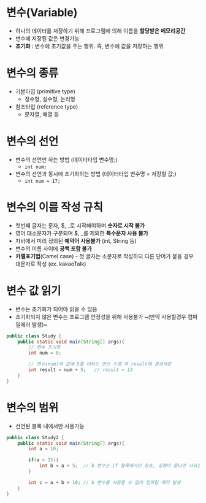 변수(Variable)
====   

- 하나의 데이터를 저장하기 위해 프로그램에 의해 이름을 **할당받은 메모리공간**   
- 변수에 저장된 값은 변경가능   
- **초기화** : 변수에 초기값을 주는 행위. 즉, 변수에 값을 저장하는 행위   

변수의 종류
====   
- 기본타입 (primitive type)
    + 정수형, 실수형, 논리형
- 참조타입 (reference type)
    + 문자열, 배열 등

변수의 선언
====
- 변수의 선언만 하는 방법 (데이터타입 변수명;)
    + ```int num;```
- 변수의 선언과 동시에 초기화하는 방법 (데이터타입 변수명 = 저장할 값;)
    + ```int num = 17;```

변수의 이름 작성 규칙
====
- 첫번째 글자는 문자, $, _로 시작해야하며 **숫자로 시작 불가**
- 영어 대소문자가 구분되며 $, _를 제외한 **특수문자 사용 불가**
- 자바에서 미리 정의된 **예약어 사용불가** (int, String 등)
- 변수의 이름 사이에 **공백 포함 불가**
- **카멜표기법**(Camel case) - 첫 글자는 소문자로 작성하되 다른 단어가 붙을 경우 대문자로 작성 (ex. kakaoTalk)

변수 값 읽기
====
- 변수는 초기화가 되어야 읽을 수 있음
- 초기화되지 않은 변수는 프로그램 안정성을 위해 사용불가 ~(만약 사용할경우 컴파일에러 발생)~

```java
public class Study {
    public static void main(String[] args){
        // 변수 초기화
        int num = 8;

        // 변수(num)의 값에 5를 더하는 연산 수행 후 result에 결과저장
        int result = num + 5;   // result = 13
    }
}
```

변수의 범위
====
- 선언된 블록 내에서만 사용가능
```java
public class Study2 {
    public static void main(String[] args){
        int a = 10;

        if(a < 15){
            int b = a + 5;  // b 변수는 if 블록에서만 유효, 실행이 끝나면 사라짐
        }

        int c = a + b + 10; // b 변수를 사용할 수 없어 컴파일 에러 발생 
    }
}
```